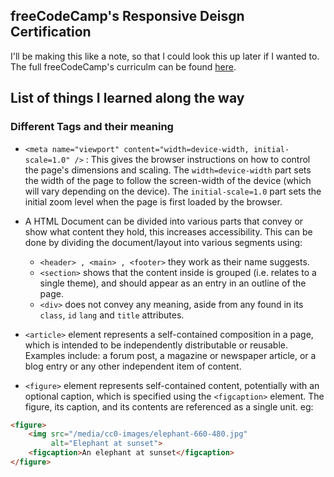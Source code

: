 ## freeCodeCamp's Responsive Deisgn Certification
I'll be making this like a note, so that I could look this up later if I wanted to.  
The full freeCodeCamp's curriculm can be found [here](https://www.freecodecamp.org/learn/2022/responsive-web-design).  
## List of things I learned along the way  
### Different Tags and their meaning  
- ```<meta name="viewport" content="width=device-width, initial-scale=1.0" />``` : This gives the browser instructions on how to control the page's dimensions and scaling. The `width=device-width` part sets the width of the page to follow the screen-width of the device (which will vary depending on the device). The `initial-scale=1.0` part sets the initial zoom level when the page is first loaded by the browser.

- A HTML Document can be divided into various parts that convey or show what content they hold, this increases accessibility.
This can be done by dividing the document/layout into various segments using:
  - `<header> , <main> , <footer>` they work as their name suggests.  
  - `<section>` shows that the content inside is grouped (i.e. relates to a single theme), and should appear as an entry in an outline of the page.
  - `<div>` does not convey any meaning, aside from any found in its `class`, `id` `lang` and `title` attributes.  
  
- `<article>` element represents a self-contained composition in a page, which is intended to be independently distributable or reusable. Examples include: a forum post, a magazine or newspaper article, or a blog entry or any other independent item of content.  
- `<figure>` element represents self-contained content, potentially with an optional caption, which is specified using the `<figcaption>` element. The figure, its caption, and its contents are referenced as a single unit.
  eg:
```html
<figure>
    <img src="/media/cc0-images/elephant-660-480.jpg"
         alt="Elephant at sunset">
    <figcaption>An elephant at sunset</figcaption>
</figure>
```

